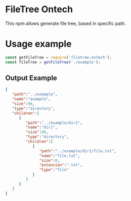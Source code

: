 # FileTree Ontech
This npm allows generate file tree, based in specific path.

# Usage example

```js
const getFileTree = require('filetree-ontech');
const fileTree = getFileTree('./example');
```

## Output Example

```json
{
   "path":"../example",
   "name":"example",
   "size":96,
   "type":"directory",
   "children":[
      {
         "path":"../example/dir1",
         "name":"dir1",
         "size":96,
         "type":"directory",
         "children":[
            {
               "path":"../example/dir1/file.txt",
               "name":"file.txt",
               "size":0,
               "extension":".txt",
               "type":"file"
            }
         ]
      }
   ]
}
```
